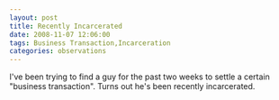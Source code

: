 ```yaml
---
layout: post
title: Recently Incarcerated
date: 2008-11-07 12:06:00
tags: Business Transaction,Incarceration
categories: observations
---
```


I've been trying to find a guy for the past two weeks to settle a certain
"business transaction". Turns out he's been recently incarcerated.






